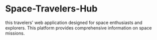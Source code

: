 # Space-Travelers-Hub
this travelers' web application designed for space enthusiasts and explorers. This platform provides comprehensive information on space missions.
